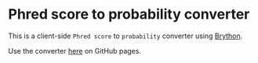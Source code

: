 # Phred score to probability converter

This is a client-side `Phred score` to `probability` converter using [Brython](https://brython.info/).

Use the converter [here](https://eafyounian.github.io/phred_score_converter/) on GitHub pages.
